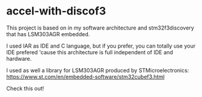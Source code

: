 # accel-with-discof3

This project is based on in my software architecture and stm32f3discovery that has LSM303AGR embedded.

I used IAR as IDE and C language, but if you prefer, you can totally use your IDE prefered 'cause this architecture is full independent of IDE and hardware.

I used as well a library for LSM303AGR produced by STMicroelectronics: https://www.st.com/en/embedded-software/stm32cubef3.html

Check this out!
